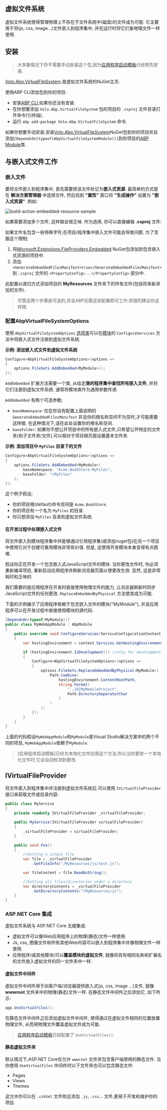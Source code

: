 ## 虚拟文件系统

虚拟文件系统使得管理物理上不存在于文件系统中(磁盘)的文件成为可能. 它主要用于将(js, css, image...)文件嵌入到程序集中, 并在运行时将它们象物理文件一样使用.

## 安装

> 大多数情况下你不需要手动安装这个包,因为[应用程序启动模板](Startup-Templates/Application.md)已经预先安装.

[Volo.Abp.VirtualFileSystem](https://www.nuget.org/packages/Volo.Abp.VirtualFileSystem) 是虚拟文件系统的NuGet主页.

使用ABP CLI添加包到你的项目:

* 安装[ABP CLI](https://docs.abp.io/en/abp/latest/CLI),如果你还没有安装.
* 在你想要添加 `Volo.Abp.VirtualFileSystem` 包的项目的 `.csproj` 文件目录打开命令行(终端).
* 运行 `abp add-package Volo.Abp.VirtualFileSystem` 命令.

如果你想要手动安装,安装[Volo.Abp.VirtualFileSystem](https://www.nuget.org/packages/Volo.Abp.VirtualFileSystem)NuGet包到你的项目并且添加`[DependsOn(typeof(AbpVirtualFileSystemModule))]`到你项目的[ABP Module](Module-Development-Basics.md)类.

## 与嵌入式文件工作

### 嵌入文件

要将文件嵌入到程序集中, 首先需要把该文件标记为**嵌入式资源**. 最简单的方式是在 **解决方案管理器** 中选择文件, 然后找到 **"属性"** 窗口将 **"生成操作"** 设置为 **"嵌入式资源"**.
例如:

![build-action-embedded-resource-sample](images/build-action-embedded-resource-sample.png)

如果需要添加多个文件, 这样做会很乏味. 作为选择, 你可以直接编辑 **.csproj** 文件:

如果文件名包含一些特殊字符,在项目/程序集中嵌入文件可能会导致问题. 为了克服这个限制;

1. 将[Microsoft.Extensions.FileProviders.Embedded](https://www.nuget.org/packages/Microsoft.Extensions.FileProviders.Embedded) NuGet包添加到包含嵌入式资源的项目中.
2. 添加 `<GenerateEmbeddedFilesManifest>true</GenerateEmbeddedFilesManifest>` 到 `.csproj` 文件的 `<PropertyConfig>...</PropertyConfig>` 部分中.

此配置以递归方式添加项目的 **MyResources** 文件夹下的所有文件(包括将来新添加的文件).

> 尽管这两个步骤是可选的,并且ABP无需这些配置即可工作,但强烈建议你这样做.

### 配置AbpVirtualFileSystemOptions

使用 `AbpVirtualFileSystemOptions` [选项类](Options.md)可以在[模块](Module-Development-Basics.md)的 `ConfigureServices` 方法中将嵌入式文件注册到虚拟文件系统.

**示例: 添加嵌入式文件到虚拟文件系统**

````csharp
Configure<AbpVirtualFileSystemOptions>(options =>
{
    options.FileSets.AddEmbedded<MyModule>();
});
````

`AddEmbedded` 扩展方法需要一个类, 从给定**类的程序集中查找所有嵌入文件**, 并将它们注册到虚拟文件系统. 通常将模块类作为通用参数传递.

`AddEmbedded` 有两个可选参数;

* `baseNamespace`: 仅在你没有配置上面说明的 `GenerateEmbeddedFilesManifest` 并且你的根名称空间不为空时,才可能需要这样做. 在这种情况下,请在此处设置你的根名称空间.
* `baseFolder`: 如果你不想公开项目中的所有嵌入式文件,只希望公开特定的文件夹(和子文件夹/文件),可以相对于项目根页面设置基本文件夹.

**示例: 添加项目中 `MyFiles` 目录下的文件**

````csharp
Configure<AbpVirtualFileSystemOptions>(options =>
{
    options.FileSets.AddEmbedded<MyModule>(
        baseNamespace: "Acme.BookStore.MyFiles",
        baseFolder: "/MyFiles"
    );
});
````

这个例子假设;

* 你的项目根(default)命令空间是 `Acme.BookStore`.
* 你的项目有一个名为 `MyFiles` 的目录.
* 你只想添加 `MyFiles` 目录到虚拟文件系统.

#### 在开发过程中处理嵌入式文件

将文件嵌入到模块程序集中并能够通过引用程序集(或添加nuget包)在另一个项目中使用它对于创建可重用模块非常有价值. 但是, 这使得开发模块本身变得有点困难.

假设你正在开发一个包含嵌入式JavaScript文件的模块. 当你更改文件时, 你必须重新编译项目, 重新启动应用程序并刷新浏览器页面以使更改生效. 显然, 这是非常耗时和乏味的.

我们需要的是应用程序在开发时直接使用物理文件的能力, 让浏览器刷新时同步JavaScript文件的任何更改. `ReplaceEmbeddedByPhysical` 方法使其成为可能.

下面的示例展示了应用程序依赖于包含嵌入文件的模块("MyModule"), 并且应用程序可以在开发过程中直接使用模块的源代码.

````C#
[DependsOn(typeof(MyModule))]
public class MyWebAppModule : AbpModule
{
    public override void ConfigureServices(ServiceConfigurationContext context)
    {
        var hostingEnvironment = context.Services.GetHostingEnvironment();

        if (hostingEnvironment.IsDevelopment()) //only for development time
        {
            Configure<AbpVirtualFileSystemOptions>(options =>
            {
                options.FileSets.ReplaceEmbeddedByPhysical<MyModule>(
                    Path.Combine(
                        hostingEnvironment.ContentRootPath,
                        string.Format(
                            "..{0}MyModuleProject",
                            Path.DirectorySeparatorChar
                        )
                    )
                );
            });
        }
    }
}
````

上面的代码假设`MyWebAppModule`和`MyModule`是Visual Studio解决方案中的两个不同的项目, `MyWebAppModule`依赖于`MyModule`.

> [应用程序启动模板]已经为本地化文件应用这个方法,所以当你更改一个本地化文件时,它会自动检测到更改.

## IVirtualFileProvider

将文件嵌入到程序集中并注册到虚拟文件系统后,可以使用 `IVirtualFileProvider` 接口来获取文件或目录内容:

````C#
public class MyService
{
    private readonly IVirtualFileProvider _virtualFileProvider;

    public MyService(IVirtualFileProvider virtualFileProvider)
    {
        _virtualFileProvider = virtualFileProvider;
    }

    public void Foo()
    {
        //Getting a single file
        var file = _virtualFileProvider
            .GetFileInfo("/MyResources/js/test.js");

        var fileContent = file.ReadAsString();

        //Getting all files/directories under a directory
        var directoryContents = _virtualFileProvider
            .GetDirectoryContents("/MyResources/js");
    }
}
````

### ASP.NET Core 集成

虚拟文件系统与 ASP.NET Core 无缝集成:

* 虚拟文件可以像Web应用程序上的物理(静态)文件一样使用.
* Js, css, 图像文件和所有其他Web内容可以嵌入到程序集中并像物理文件一样使用.
* 应用程序(或其他模块)可以**覆盖模块的虚拟文件**, 就像将具有相同名称和扩展名的文件放入虚拟文件的同一文件夹中一样.

#### 虚拟文件中间件

虚拟文件中间件用于向客户端/浏览器提供嵌入式(js, css, image ...)文件, 就像 **wwwroot** 文件夹中的物理(静态)文件一样. 在静态文件中间件之后添加它, 如下所示:

````C#
app.UseVirtualFiles();
````

在静态文件中间件之后添加虚拟文件中间件, 使得通过在虚拟文件相同的位置放置物理文件, 从而用物理文件覆盖虚拟文件成为可能.

> [应用程序启动模板](Startup-Templates/Application.md)已经配置了 `UseVirtualFiles()`.

#### 静态虚拟文件夹

默认情况下,ASP.NET Core仅允许 `wwwroot` 文件夹包含客户端使用的静态文件. 当你使用 `UseVirtualFiles` 中间件时以下文件夹也可以包含静态文件:

* Pages
* Views
* Themes

这允许你可以在 `.cshtml` 文件附近添加 `.js`, `.css`... 文件,更易于开发和维护你的项目.
